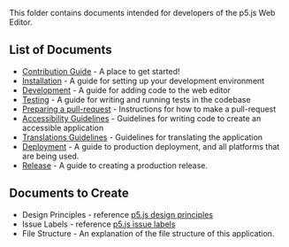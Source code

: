 This folder contains documents intended for developers of the p5.js Web Editor. 

## List of Documents
* [Contribution Guide](https://github.com/processing/p5.js-web-editor/blob/develop/.github/CONTRIBUTING.md) - A place to get started!
* [Installation](installation.md) - A guide for setting up your development environment
* [Development](development.md) - A guide for adding code to the web editor
* [Testing](./testing.md) - A guide for writing and running tests in the codebase
* [Preparing a pull-request](preparing_a_pull_request.md) - Instructions for how to make a pull-request
* [Accessibility Guidelines](accessibility.md) - Guidelines for writing code to create an accessible application
* [Translations Guidelines](translations.md) - Guidelines for translating the application
* [Deployment](deployment.md) - A guide to production deployment, and all platforms that are being used.
* [Release](./release.md) - A guide to creating a production release.

## Documents to Create
* Design Principles - reference [p5.js design principles](https://github.com/processing/p5.js/edit/develop/contributor_docs/design_principles.md)
* Issue Labels - reference [p5.js issue labels](https://github.com/processing/p5.js/blob/develop/contributor_docs/issue_labels.md)
* File Structure - An explanation of the file structure of this application.
